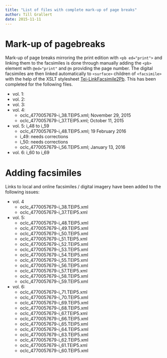 ```yaml
---
title: "List of files with complete mark-up of page breaks"
author: Till Grallert
date: 2015-11-11
---
```


# Mark-up of pagebreaks

Mark-up of page breaks mirroring the print edition with `<pb ed="print">` and linking them to the facsimiles is done through manually adding the `<pb>` element with `@ed="print"` and `@n` providing the page number. The digital facsimiles are then linked automatically to `<surface>` children of `<facsimile>` with the help of the XSLT stylesheet [Tei-LinkFacsimile2Pb](xslt/Tei-LinkFacsimile2Pb.xsl). This has been completed for the following files.

- vol. 1:
- vol. 2:
- vol. 3:
- vol. 4:
    - oclc_4770057679-i_38.TEIP5.xml; November 29, 2015
    - oclc_4770057679-i_37.TEIP5.xml; October 11, 2015
- vol. 5: i_48 to i_59
    + oclc_4770057679-i_48.TEIP5.xml; 19 February 2016     
    + i_49: needs corrections
    + i_50: needs corrections
    + oclc_4770057679-i_56.TEIP5.xml; January 13, 2016
- vol. 6: i_60 to i_69


# Adding facsimiles

Links to local and online facsimiles / digital imagery have been added to the following issues:

- vol. 4
    - oclc_4770057679-i_38.TEIP5.xml
    - oclc_4770057679-i_37.TEIP5.xml
- vol. 5:
    - oclc_4770057679-i_48.TEIP5.xml
    - oclc_4770057679-i_49.TEIP5.xml
    - oclc_4770057679-i_50.TEIP5.xml
    - oclc_4770057679-i_51.TEIP5.xml
    - oclc_4770057679-i_52.TEIP5.xml
    - oclc_4770057679-i_53.TEIP5.xml
    - oclc_4770057679-i_54.TEIP5.xml
    - oclc_4770057679-i_55.TEIP5.xml
    - oclc_4770057679-i_56.TEIP5.xml
    - oclc_4770057679-i_57.TEIP5.xml
    - oclc_4770057679-i_58.TEIP5.xml
    - oclc_4770057679-i_59.TEIP5.xml
- vol. 6:
    - oclc_4770057679-i_71.TEIP5.xml
    - oclc_4770057679-i_70.TEIP5.xml
    - oclc_4770057679-i_69.TEIP5.xml
    - oclc_4770057679-i_68.TEIP5.xml
    - oclc_4770057679-i_67.TEIP5.xml
    - oclc_4770057679-i_66.TEIP5.xml
    - oclc_4770057679-i_65.TEIP5.xml
    - oclc_4770057679-i_64.TEIP5.xml
    - oclc_4770057679-i_63.TEIP5.xml
    - oclc_4770057679-i_62.TEIP5.xml
    - oclc_4770057679-i_61.TEIP5.xml
    - oclc_4770057679-i_60.TEIP5.xml
